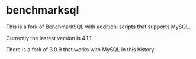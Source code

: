 # benchmarksql

This is a fork of BenchmarkSQL with additionl scripts that supports MySQL.

Currently the lastest version is 4.1.1

There is a fork of 3.0.9 that works with MySQL in this history

